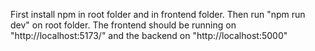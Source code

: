 First install npm in root folder and in frontend folder.
Then run "npm run dev" on root folder. 
The frontend should be running on "http://localhost:5173/" and the backend on "http://localhost:5000"
